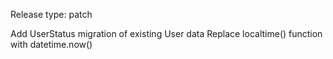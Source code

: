 Release type: patch

Add UserStatus migration of existing User data
Replace localtime() function with datetime.now()
